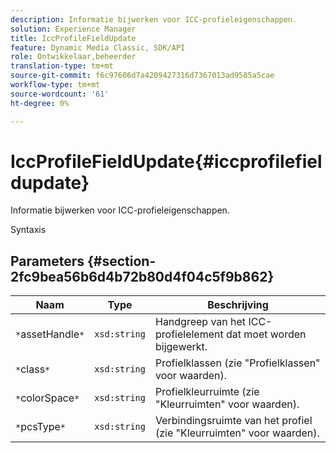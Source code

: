 ```yaml
---
description: Informatie bijwerken voor ICC-profieleigenschappen.
solution: Experience Manager
title: IccProfileFieldUpdate
feature: Dynamic Media Classic, SDK/API
role: Ontwikkelaar,beheerder
translation-type: tm+mt
source-git-commit: f6c97606d7a4209427316d7367013ad9585a5cae
workflow-type: tm+mt
source-wordcount: '61'
ht-degree: 0%

---
```



# IccProfileFieldUpdate{#iccprofilefieldupdate}

Informatie bijwerken voor ICC-profieleigenschappen.

Syntaxis

## Parameters {#section-2fc9bea56b6d4b72b80d4f04c5f9b862}

| Naam | Type | Beschrijving |
|---|---|---|
| `*`assetHandle`*` | `xsd:string` | Handgreep van het ICC-profielelement dat moet worden bijgewerkt. |
| `*`class`*` | `xsd:string` | Profielklassen (zie &quot;Profielklassen&quot; voor waarden). |
| `*`colorSpace`*` | `xsd:string` | Profielkleurruimte (zie &quot;Kleurruimten&quot; voor waarden). |
| `*`pcsType`*` | `xsd:string` | Verbindingsruimte van het profiel (zie &quot;Kleurruimten&quot; voor waarden). |

